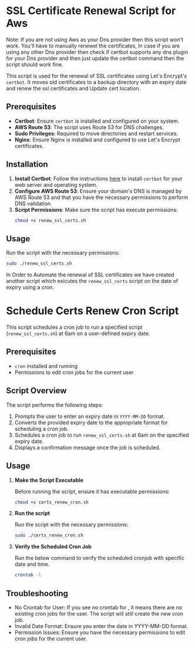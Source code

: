 # SSL Certificate Renewal Script for Aws
Note: If you are not using Aws as your Dns provider then this script won't work. You'll have to manually renewel the certificates, In case if you are using any other Dns provider then check if certbot supports any dns plugin for your Dns provider and then just update the certbot command then the script should work fine.

This script is used for the renewal of SSL certificates using Let's Encrypt's `certbot`. It moves old certificates to a backup directory with an expiry date and renew the ssl certificates and Update cert location.

## Prerequisites

- **Certbot**: Ensure `certbot` is installed and configured on your system.
- **AWS Route 53**: The script uses Route 53 for DNS challenges.
- **Sudo Privileges**: Required to move directories and restart services.
- **Nginx**: Ensure Nginx is installed and configured to use Let's Encrypt certificates.

## Installation

1. **Install Certbot**: Follow the instructions [here](https://certbot.eff.org/instructions) to install `certbot` for your web server and operating system.
2. **Configure AWS Route 53**: Ensure your domain's DNS is managed by AWS Route 53 and that you have the necessary permissions to perform DNS validation.
3. **Script Permissions**: Make sure the script has execute permissions:
    ```sh
    chmod +x renew_ssl_certs.sh
    ```

## Usage

Run the script with the necessary permissions:

```sh
sudo ./renew_ssl_certs.sh
```

In Order to Automate the renewal of SSL certificates we have created another script which exicutes the `renew_ssl_certs` script on the date of expiry using a cron.

# Schedule Certs Renew Cron Script

This script schedules a cron job to run a specified script (`renew_ssl_certs.sh`) at 6am on a user-defined expiry date.

## Prerequisites

- `cron` installed and running
- Permissions to edit cron jobs for the current user

## Script Overview

The script performs the following steps:

1. Prompts the user to enter an expiry date in `YYYY-MM-DD` format.
2. Converts the provided expiry date to the appropriate format for scheduling a cron job.
3. Schedules a cron job to run `renew_ssl_certs.sh` at 6am on the specified expiry date.
4. Displays a confirmation message once the job is scheduled.

## Usage

1. **Make the Script Executable**

   Before running the script, ensure it has executable permissions:

   ```bash
   chmod +x certs_renew_cron.sh
   ```

2. **Run the script**
   
   Run the script with the necessary permissions:

   ```sh
   sudo ./certs_renew_cron.sh
   ```
   
3. **Verify the Scheduled Cron Job**

   Run the below command to verify the scheduled cronjob with specific date and time.
   
   ```sh
   crontab -l
   ```

## Troubleshooting

* No Crontab for User: If you see no crontab for <user>, it means there are no existing cron jobs for the user. The script will still create the new cron job.
* Invalid Date Format: Ensure you enter the date in YYYY-MM-DD format.
* Permission Issues: Ensure you have the necessary permissions to edit cron jobs for the current user.
